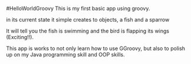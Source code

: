 #HelloWorldGroovy
This is my first basic app using groovy.  

in its current state it simple creates to objects, a fish and a sparrow 

It will tell you the fish is swimming and the bird is flapping its wings (Exciting!!).  

This app is works to not only learn how to use GGroovy, but also to polish up on my Java programming skill and OOP skills.

 